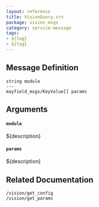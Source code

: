 ```yaml
---
layout: reference
title: VisionQuery.srv
package: vision_msgs
category: service-message
tags: 
- ${tag}
- ${tag} 
---
```


## Message Definition
```
string module
---
mayfield_msgs/KeyValue[] params
```

## Arguments
#### `module`
${description}

#### `params`
${description}

## Related Documentation
``/vision/get_config``  
``/vision/get_params``  

